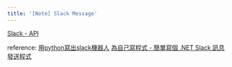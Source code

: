 ```yaml
---
title: '[Note] Slack Message'
---
```


[Slack - API](https://api.slack.com/)


reference:
[用python寫出slack機器人](https://andrewlearningnote.com/用python寫出slack機器人/)
[為自己寫程式 - 簡單寫個 .NET Slack 訊息發送程式](https://blog.darkthread.net/blog/slack-api/)


